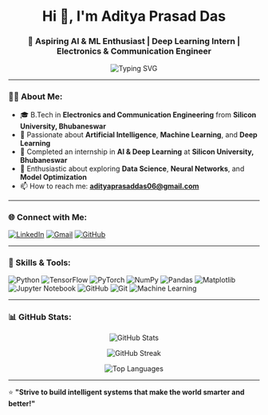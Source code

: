 <!-- Profile Header -->
<h1 align="center">Hi 👋, I'm Aditya Prasad Das</h1>
<h3 align="center">🤖 Aspiring AI & ML Enthusiast | Deep Learning Intern | Electronics & Communication Engineer</h3>

<!-- Typing Animation -->
<p align="center">
  <img src="https://readme-typing-svg.demolab.com?font=Fira+Code&size=22&pause=1000&color=00F7EF&center=true&vCenter=true&width=600&lines=AI+%26+Machine+Learning+Enthusiast;Deep+Learning+Intern;Electronics+%26+Communication+Engineer;Always+Learning+New+Technologies+%F0%9F%93%9A" alt="Typing SVG" />
</p>

---

### 👨‍💻 About Me:
- 🎓 B.Tech in **Electronics and Communication Engineering** from **Silicon University, Bhubaneswar**
- 🤖 Passionate about **Artificial Intelligence**, **Machine Learning**, and **Deep Learning**
- 💼 Completed an internship in **AI & Deep Learning** at **Silicon University, Bhubaneswar**
- 🧠 Enthusiastic about exploring **Data Science**, **Neural Networks**, and **Model Optimization**
- 📫 How to reach me: **adityaprasaddas06@gmail.com**

---

### 🌐 Connect with Me:
<p align="left">
<a href="https://www.linkedin.com/in/aditya-prasad-das-828922367?utm_source=share&utm_campaign=share_via&utm_content=profile&utm_medium=android_app" target="_blank"><img src="https://img.icons8.com/color/48/linkedin.png" alt="LinkedIn"/></a>
<a href="mailto:adityaprasaddas06@gmail.com"><img src="https://img.icons8.com/color/48/gmail-new.png" alt="Gmail"/></a>
<a href="https://github.com/Adityaprasaddas06" target="_blank"><img src="https://img.icons8.com/ios-glyphs/48/github.png" alt="GitHub"/></a>
</p>

---

### 🧠 Skills & Tools:
<p align="left">
  <img src="https://img.icons8.com/color/48/python.png" alt="Python"/>
  <img src="https://img.icons8.com/color/48/tensorflow.png" alt="TensorFlow"/>
  <img src="https://img.icons8.com/color/48/pytorch.png" alt="PyTorch"/>
  <img src="https://img.icons8.com/color/48/numpy.png" alt="NumPy"/>
  <img src="https://img.icons8.com/color/48/pandas.png" alt="Pandas"/>
  <img src="https://img.icons8.com/color/48/matplotlib.png" alt="Matplotlib"/>
  <img src="https://img.icons8.com/color/48/jupyter.png" alt="Jupyter Notebook"/>
  <img src="https://img.icons8.com/color/48/github.png" alt="GitHub"/>
  <img src="https://img.icons8.com/color/48/git.png" alt="Git"/>
  <img src="https://img.icons8.com/color/48/machine-learning.png" alt="Machine Learning"/>
</p>

---

### 📊 GitHub Stats:
<p align="center">
  <img src="https://github-readme-stats.vercel.app/api?username=Adityaprasaddas06&show_icons=true&theme=tokyonight" alt="GitHub Stats" />
</p>

<p align="center">
  <img src="https://github-readme-streak-stats.herokuapp.com/?user=Adityaprasaddas06&theme=tokyonight" alt="GitHub Streak" />
</p>

<p align="center">
  <img src="https://github-readme-stats.vercel.app/api/top-langs/?username=Adityaprasaddas06&layout=compact&theme=tokyonight" alt="Top Languages" />
</p>

---

⭐ **"Strive to build intelligent systems that make the world smarter and better!"**
